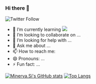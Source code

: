 ### Hi there 👋

![Twitter Follow](https://img.shields.io/twitter/follow/undef_i?logo=Twitter&logoColor=white&style=for-the-badge)

- 🌱 I’m currently learning [![](https://img.shields.io/badge/IDE-VSC-007ACC?style=flat-square&logo=Visual-Studio-Code&logoColor=ffffff)](https://code.visualstudio.com/)
- 👯 I’m looking to collaborate on ...
- 🤔 I’m looking for help with ...
- 💬 Ask me about ...
- 📫 How to reach me: 
- 😄 Pronouns: ...
- ⚡ Fun fact: ...


[![Minerva.Si's GitHub stats](https://github-readme-stats.vercel.app/api?username=cnxb&theme=vue)]()
[![Top Langs](https://github-readme-stats.vercel.app/api/top-langs/?username=anuraghazra&layout=compact)](https://github.com/anuraghazra/github-readme-stats)

